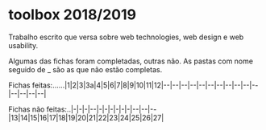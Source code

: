 # toolbox 2018/2019
Trabalho escrito que versa sobre web technologies, web design e web usability. 

Algumas das fichas foram completadas, outras não.
As pastas com nome seguido de _ são as que não estão completas.

Fichas feitas:......|1|2|3|3a|4|5|6|7|8|9|10|11|12|--|--|--|--|--|--|--|--|--|--|--|--|--|--|--|

Fichas não feitas:..|-|-|-|--|-|-|-|-|-|-|--|--|--|13|14|15|16|17|18|19|20|21|22|23|24|25|26|27|
